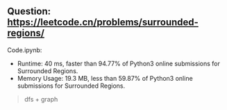 ## Question: https://leetcode.cn/problems/surrounded-regions/

Code.ipynb:
* Runtime: 40 ms, faster than 94.77% of Python3 online submissions for Surrounded Regions.
* Memory Usage: 19.3 MB, less than 59.87% of Python3 online submissions for Surrounded Regions.
> dfs + graph